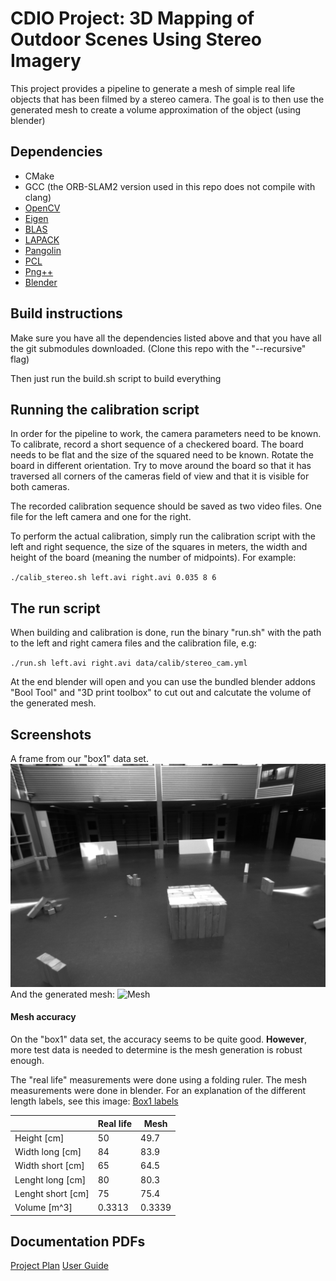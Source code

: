 CDIO Project: 3D Mapping of Outdoor Scenes Using Stereo Imagery
========

This project provides a pipeline to generate a mesh of simple real life objects
that has been filmed by a stereo camera. The goal is to then use the generated
mesh to create a volume approximation of the object (using blender) 

## Dependencies

- CMake
- GCC (the ORB-SLAM2 version used in this repo does not compile with clang)
- [OpenCV](http://opencv.org)
- [Eigen](http://eigen.tuxfamily.org/index.php?title=Main_Page)
- [BLAS](http://www.netlib.org/blas/)
- [LAPACK](http://www.netlib.org/lapack/)
- [Pangolin](https://github.com/stevenlovegrove/Pangolin)
- [PCL](http://pointclouds.org/)
- [Png++](http://www.nongnu.org/pngpp/)
- [Blender](http://www.blender.org)

## Build instructions

Make sure you have all the dependencies listed above and that you have all the git submodules downloaded.
(Clone this repo with the "--recursive" flag)

Then just run the build.sh script to build everything

## Running the calibration script

In order for the pipeline to work, the camera parameters need to be known. To
calibrate, record a short sequence of a checkered board. The board needs to be
flat and the size of the squared need to be known. Rotate the board in
different orientation. Try to move around the board so that it has traversed
all corners of the cameras field of view and that it is visible for both
cameras. 

The recorded calibration sequence should be saved as two video files. One file
for the left camera and one for the right.

To perform the actual calibration, simply run the calibration script with the
left and right sequence, the size of the squares in meters, the width and
height of the board (meaning the number of midpoints). For example:

`./calib_stereo.sh left.avi right.avi 0.035 8 6`

## The run script

When building and calibration is done, run the binary "run.sh" with the path to
the left and right camera files and the calibration file, e.g:

`./run.sh left.avi right.avi data/calib/stereo_cam.yml`

At the end blender will open and you can use the bundled blender addons "Bool
Tool" and "3D print toolbox" to cut out and calcutate the volume of the
generated mesh.

## Screenshots

A frame from our "box1" data set.
![Frame1](https://github.com/DarkDefender/TSBB11/raw/master/doc_res/0001.png)
And the generated mesh:
![Mesh](https://github.com/DarkDefender/TSBB11/raw/master/doc_res/box1.gif)

#### Mesh accuracy
On the "box1" data set, the accuracy seems to be quite good. **However**, more
test data is needed to determine is the mesh generation is robust enough.

The "real life" measurements were done using a folding ruler. The mesh
measurements were done in blender. For an explanation of the different length
labels, see this image: 
[Box1 labels](https://github.com/DarkDefender/TSBB11/raw/master/doc_res/box_dim.png)

|     | Real life | Mesh |  
| --- | --- | --- |
| Height [cm] | 50 | 49.7 |
| Width long [cm] | 84 | 83.9 |
| Width short [cm] | 65 | 64.5 |
| Lenght long [cm] | 80 | 80.3 |
| Lenght short [cm] | 75 | 75.4 |
| Volume [m^3] | 0.3313 | 0.3339 |

## Documentation PDFs

[Project Plan](https://github.com/DarkDefender/TSBB11/raw/master/doc_res/CDIO_project_plan.pdf)
[User Guide](https://github.com/DarkDefender/TSBB11/raw/master/doc_res/CDIO_user_guide.pdf)
